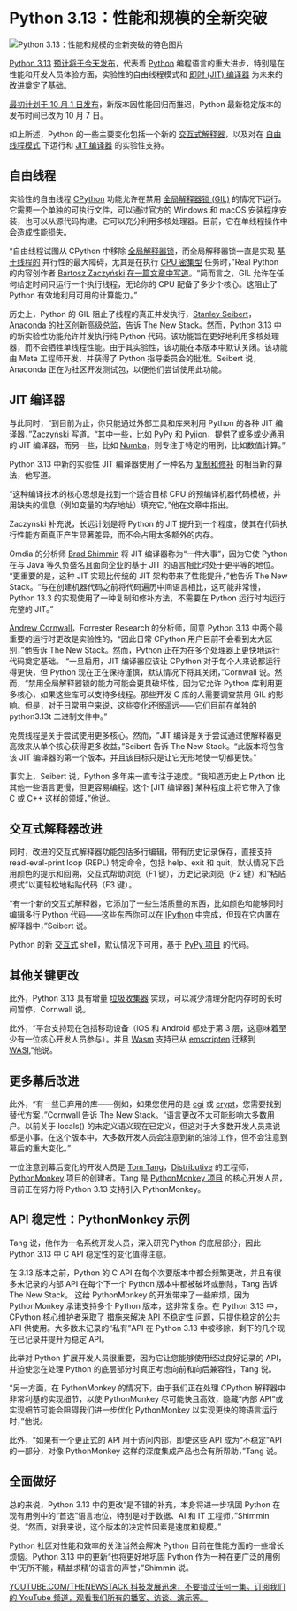 # Python 3.13：性能和规模的全新突破

![Python 3.13：性能和规模的全新突破的特色图片](https://cdn.thenewstack.io/media/2024/10/48878a39-kyle-glenn-hn2xf1sk_y4-unsplash-1-1024x683.jpg)

[Python 3.13](https://docs.python.org/3.13/whatsnew/3.13.html) [预计将于今天发布](https://peps.python.org/pep-0719/)，代表着 [Python](https://thenewstack.io/an-introduction-to-python-for-non-programmers/) 编程语言的重大进步，特别是在性能和开发人员体验方面，实验性的自由线程模式和 [即时 (JIT) 编译器](https://thenewstack.io/why-python-is-so-slow-and-what-is-being-done-about-it/) 为未来的改进奠定了基础。

[最初计划于 10 月 1 日发布](https://www.phoronix.com/news/Python-3.13-rc3-Released)，新版本因性能回归而推迟，Python 最新稳定版本的发布时间已改为 10 月 7 日。

如上所述，Python 的一些主要变化包括一个新的 [交互式解释器](https://docs.python.org/3.13/whatsnew/3.13.html#whatsnew313-better-interactive-interpreter)，以及对在 [自由线程模式](https://docs.python.org/3.13/whatsnew/3.13.html#whatsnew313-free-threaded-cpython) 下运行和 [JIT 编译器](https://docs.python.org/3.13/whatsnew/3.13.html#whatsnew313-jit-compiler) 的实验性支持。

## 自由线程

实验性的自由线程 [CPython](https://thenewstack.io/how-python-is-evolving/) 功能允许在禁用 [全局解释器锁 (GIL)](https://thenewstack.io/why-python-is-so-slow-and-what-is-being-done-about-it/) 的情况下运行。它需要一个单独的可执行文件，可以通过官方的 Windows 和 macOS 安装程序安装，也可以从源代码构建。它可以充分利用多核处理器。目前，它在单线程操作中会造成性能损失。

“自由线程试图从 CPython 中移除 [全局解释器锁](https://realpython.com/python-gil/)，而全局解释器锁一直是实现 [基于线程的](https://realpython.com/intro-to-python-threading/) 并行性的最大障碍，尤其是在执行 [CPU 密集型](https://en.wikipedia.org/wiki/CPU-bound) 任务时，”Real Python 的内容创作者 [Bartosz Zaczyński](https://www.linkedin.com/in/bzaczynski/?originalSubdomain=pl) [在一篇文章中写道](https://realpython.com/python313-free-threading-jit/)。“简而言之，GIL 允许在任何给定时间只运行一个执行线程，无论你的 CPU 配备了多少个核心。这阻止了 Python 有效地利用可用的计算能力。”

历史上，Python 的 GIL 阻止了线程的真正并发执行，[Stanley Seibert](https://www.linkedin.com/in/stanleyseibert/)，[Anaconda](https://thenewstack.io/faster-python-easier-access-to-llms-anacondas-ai-roadmap/) 的社区创新高级总监，告诉 The New Stack。然而，Python 3.13 中的新实验性功能允许并发执行纯 Python 代码。该功能旨在更好地利用多核处理器，而不会牺牲单线程性能。由于其实验性，该功能在本版本中默认关闭。该功能由 Meta 工程师开发，并获得了 Python 指导委员会的批准。Seibert 说，Anaconda 正在为社区开发测试包，以便他们尝试使用此功能。

## JIT 编译器

与此同时，“到目前为止，你只能通过外部工具和库来利用 Python 的各种 JIT 编译器，”Zaczyński 写道。“其中一些，比如 [PyPy](https://pypy.org/) 和 [Pyjion](https://pypi.org/project/pyjion/)，提供了或多或少通用的 JIT 编译器，而另一些，比如 [Numba](https://numba.pydata.org/)，则专注于特定的用例，比如数值计算。”

Python 3.13 中新的实验性 JIT 编译器使用了一种名为 [复制和修补](https://en.wikipedia.org/wiki/Copy-and-patch) 的相当新的算法，他写道。

“这种编译技术的核心思想是找到一个适合目标 CPU 的预编译机器代码模板，并用缺失的信息（例如变量的内存地址）填充它，”他在文章中指出。

Zaczyński 补充说，长远计划是将 Python 的 JIT 提升到一个程度，使其在代码执行性能方面真正产生显著差异，而不会占用太多额外的内存。

Omdia 的分析师 [Brad Shimmin](https://www.linkedin.com/in/bradshimmin/) 将 JIT 编译器称为“一件大事”，因为它使 Python 在与 Java 等久负盛名且面向企业的基于 JIT 的语言相比时处于更平等的地位。
“更重要的是，这种 JIT 实现比传统的 JIT 架构带来了性能提升，”他告诉 The New Stack。“与在创建机器代码之前将代码遍历中间语言相比，这可能非常慢，Python 13.3 的实现使用了一种复制和修补方法，不需要在 Python 运行时内运行完整的 JIT。”

[Andrew Cornwall](https://www.linkedin.com/in/acornwall/)，Forrester Research 的分析师，同意 Python 3.13 中两个最重要的运行时更改是实验性的，“因此日常 CPython 用户目前不会看到太大区别，”他告诉 The New Stack。然而，Python 正在为在多个处理器上更快地运行代码奠定基础。
“一旦启用，JIT 编译器应该让 CPython 对于每个人来说都运行得更快，但 Python 现在正在保持谨慎，默认情况下将其关闭，”Cornwall 说。然而，“禁用全局解释器锁的能力可能会更具破坏性，因为它允许 Python 库利用更多核心，如果这些库可以支持多线程。那些开发 C 库的人需要调查禁用 GIL 的影响。但是，对于日常用户来说，这些变化还很遥远——它们目前在单独的 python3.13t 二进制文件中。”

免费线程是关于尝试使用更多核心。然而，“JIT 编译是关于尝试通过使解释器更高效来从单个核心获得更多收益，”Seibert 告诉 The New Stack。“此版本将包含该 JIT 编译器的第一个版本，并且该目标只是让它无形地使一切都更快。”

事实上，Seibert 说，Python 多年来一直专注于速度。“我知道历史上 Python 比其他一些语言更慢，但更容易编程。这个 [JIT 编译器] 某种程度上将它带入了像 C 或 C++ 这样的领域，”他说。

## 交互式解释器改进
同时，改进的交互式解释器功能包括多行编辑，带有历史记录保存，直接支持 read-eval-print loop (REPL) 特定命令，包括 help、exit 和 quit，默认情况下启用颜色的提示和回溯，交互式帮助浏览（F1 键），历史记录浏览（F2 键）和“粘贴模式”以更轻松地粘贴代码（F3 键）。

“有一个新的交互式解释器，它添加了一些生活质量的东西，比如颜色和能够同时编辑多行 Python 代码——这些东西你可以在 [IPython](https://ipython.org/) 中完成，但现在它内置在解释器中，”Seibert 说。

Python 的新 [交互式](https://docs.python.org/3.13/glossary.html#term-interactive) shell，默认情况下可用，基于 [PyPy 项目](https://pypy.org/) 的代码。

## 其他关键更改
此外，Python 3.13 具有增量 [垃圾收集器](https://thenewstack.io/time-to-get-the-garbage-out-of-webassembly/) 实现，可以减少清理分配内存时的长时间暂停，Cornwall 说。

此外，“平台支持现在包括移动设备（iOS 和 Android 都处于第 3 层，这意味着至少有一位核心开发人员参与）。并且 [Wasm](https://thenewstack.io/what-makes-wasm-different/) 支持已从 [emscripten](https://thenewstack.io/how-to-compile-c-code-into-webassembly-with-emscripten/) 迁移到 [WASI](https://thenewstack.io/wasi-0-2-unlocking-webassemblys-promise-outside-the-browser/),”他说。

## 更多幕后改进
此外，“有一些已弃用的库——例如，如果您使用的是 [cgi](https://docs.python.org/3/library/cgi.html) 或 [crypt](https://docs.python.org/3/library/crypt.html)，您需要找到替代方案，”Cornwall 告诉 The New Stack。“语言更改不太可能影响大多数用户。以前关于 locals() 的未定义语义现在已定义，但这对于大多数开发人员来说都是小事。在这个版本中，大多数开发人员会注意到新的油漆工作，但不会注意到幕后的重大变化。”

一位注意到幕后变化的开发人员是 [Tom Tang](https://github.com/xmader)，[Distributive](https://distributive.network/) 的工程师，[PythonMonkey](https://pythonmonkey.io/) 项目的创建者。Tang 是 [PythonMonkey 项目](https://thenewstack.io/python-meets-javascript-wasm-with-the-magic-of-pythonmonkey/) 的核心开发人员，目前正在努力将 Python 3.13 支持引入 PythonMonkey。

## API 稳定性：PythonMonkey 示例
Tang 说，他作为一名系统开发人员，深入研究 Python 的底层部分，因此 Python 3.13 中 C API 稳定性的变化值得注意。

在 3.13 版本之前，Python 的 C API 在每个次要版本中都会频繁更改，并且有很多未记录的内部 API 在每个下一个 Python 版本中都被破坏或删除，Tang 告诉 The New Stack。
这给 PythonMonkey 的开发带来了一些麻烦，因为 PythonMonkey 承诺支持多个 Python 版本，这非常复杂。在 Python 3.13 中，CPython 核心维护者采取了 [措施来解决 API 不稳定性](https://github.com/python/cpython/issues/106320) 问题，只提供稳定的公共 API 供使用。大多数未记录的“私有”API 在 Python 3.13 中被移除，剩下的几个现在已记录并提升为稳定 API。

此举对 Python 扩展开发人员很重要，因为它让您能够使用经过良好记录的 API，并迫使您在处理 Python 的底层部分时真正考虑向前和向后兼容性，Tang 说。

“另一方面，在 PythonMonkey 的情况下，由于我们正在处理 CPython 解释器中非常利基的实现细节，以使 PythonMonkey 尽可能快且高效，隐藏“内部 API”或实现细节可能会阻碍我们进一步优化 PythonMonkey 以实现更快的跨语言运行时，”他说。

此外，“如果有一个更正式的 API 用于访问内部，即使这些 API 成为“不稳定”API 的一部分，对像 PythonMonkey 这样的深度集成产品也会有所帮助，”Tang 说。

## 全面做好
总的来说，Python 3.13 中的更改“是不错的补充，本身将进一步巩固 Python 在现有用例中的“首选”语言地位，特别是对于数据、AI 和 IT 工程师，”Shimmin 说。“然而，对我来说，这个版本的决定性因素是速度和规模。”

Python 社区对性能和效率的关注当然会解决 Python 目前在性能方面的一些增长烦恼。Python 3.13 中的更新“也将更好地巩固 Python 作为一种在更广泛的用例中‘无所不能，精益求精’的语言的声誉，”Shimmin 说。

[YOUTUBE.COM/THENEWSTACK 科技发展迅速，不要错过任何一集。订阅我们的 YouTube 频道，观看我们所有的播客、访谈、演示等。](https://youtube.com/thenewstack?sub_confirmation=1)